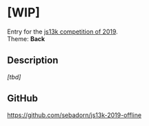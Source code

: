 # [WIP]

Entry for the [js13k competition of 2019](https://2019.js13kgames.com/).  
Theme: **Back**


## Description

_[tbd]_


## GitHub

https://github.com/sebadorn/js13k-2019-offline
